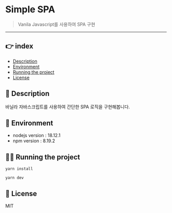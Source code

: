 # Simple SPA

> Vanila Javascript를 사용하여 SPA 구현

---

## 👉 index

- [Description](#-description)
- [Environment](#-running-the-project)
- [Running the project](#-environment)
- [License](#-license)

## 📖 Description

바닐라 자바스크립트를 사용하여 간단한 SPA 로직을 구현해봅니다.

## 🔎 Environment

- nodejs version : 18.12.1
- npm version : 8.19.2

## 🏃‍♂️ Running the project

```
yarn install

yarn dev
```

## 🏅 License

MIT
